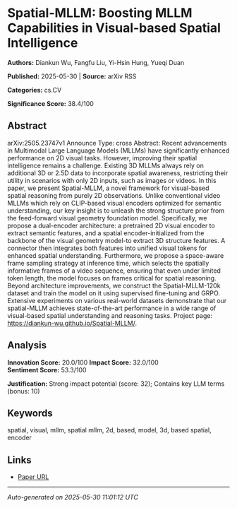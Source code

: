 # Spatial-MLLM: Boosting MLLM Capabilities in Visual-based Spatial Intelligence

**Authors:** Diankun Wu, Fangfu Liu, Yi-Hsin Hung, Yueqi Duan

**Published:** 2025-05-30 | **Source:** arXiv RSS

**Categories:** cs.CV

**Significance Score:** 38.4/100

## Abstract

arXiv:2505.23747v1 Announce Type: cross 
Abstract: Recent advancements in Multimodal Large Language Models (MLLMs) have significantly enhanced performance on 2D visual tasks. However, improving their spatial intelligence remains a challenge. Existing 3D MLLMs always rely on additional 3D or 2.5D data to incorporate spatial awareness, restricting their utility in scenarios with only 2D inputs, such as images or videos. In this paper, we present Spatial-MLLM, a novel framework for visual-based spatial reasoning from purely 2D observations. Unlike conventional video MLLMs which rely on CLIP-based visual encoders optimized for semantic understanding, our key insight is to unleash the strong structure prior from the feed-forward visual geometry foundation model. Specifically, we propose a dual-encoder architecture: a pretrained 2D visual encoder to extract semantic features, and a spatial encoder-initialized from the backbone of the visual geometry model-to extract 3D structure features. A connector then integrates both features into unified visual tokens for enhanced spatial understanding. Furthermore, we propose a space-aware frame sampling strategy at inference time, which selects the spatially informative frames of a video sequence, ensuring that even under limited token length, the model focuses on frames critical for spatial reasoning. Beyond architecture improvements, we construct the Spatial-MLLM-120k dataset and train the model on it using supervised fine-tuning and GRPO. Extensive experiments on various real-world datasets demonstrate that our spatial-MLLM achieves state-of-the-art performance in a wide range of visual-based spatial understanding and reasoning tasks. Project page: https://diankun-wu.github.io/Spatial-MLLM/.

## Analysis

**Innovation Score:** 20.0/100
**Impact Score:** 32.0/100  
**Sentiment Score:** 53.3/100

**Justification:** Strong impact potential (score: 32); Contains key LLM terms (bonus: 10)

## Keywords

spatial, visual, mllm, spatial mllm, 2d, based, model, 3d, based spatial, encoder

## Links

- [Paper URL](https://arxiv.org/abs/2505.23747)

---
*Auto-generated on 2025-05-30 11:01:12 UTC*
